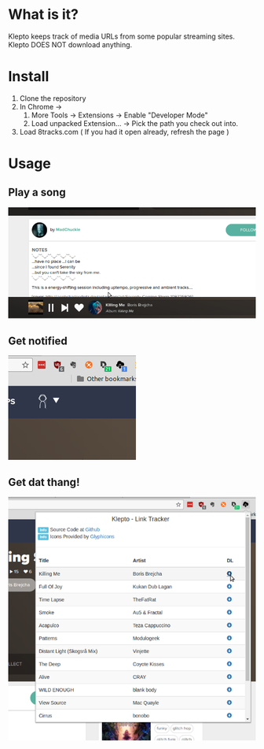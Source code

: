 
# What is it? 

Klepto keeps track of media URLs from some popular streaming sites. Klepto DOES NOT download anything.

# Install

 1. Clone the repository
 1. In Chrome -> 
    1. More Tools -> Extensions -> Enable "Developer Mode"
    1. Load unpacked Extension... -> Pick the path you check out into. 
 1. Load 8tracks.com ( If you had it open already, refresh the page )

# Usage

## Play a song
![alt tag](https://raw.githubusercontent.com/cbenning/chrome-klepto/master/resources/readme/step1.png)

## Get notified
![alt tag](https://raw.githubusercontent.com/cbenning/chrome-klepto/master/resources/readme/step2.png)

## Get dat thang!
![alt tag](https://raw.githubusercontent.com/cbenning/chrome-klepto/master/resources/readme/step3.png)





